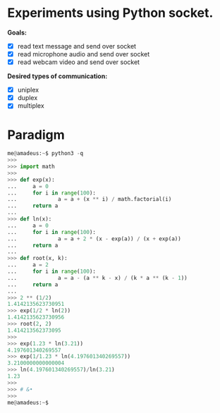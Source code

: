 # Experiments using Python socket.

**Goals:**  
- [x] read text message and send over socket
- [x] read microphone audio and send over socket  
- [x] read webcam video and send over socket  

**Desired types of communication:**  
- [x] uniplex  
- [x] duplex  
- [x] multiplex  

# Paradigm

```Python
me@amadeus:~$ python3 -q
>>> 
>>> import math
>>> 
>>> def exp(x):
...     a = 0
...     for i in range(100):
...             a = a + (x ** i) / math.factorial(i)
...     return a
... 
>>> def ln(x):
...     a = 0
...     for i in range(100):
...             a = a + 2 * (x - exp(a)) / (x + exp(a))
...     return a
... 
>>> def root(x, k):
...     a = 2
...     for i in range(100):
...             a = a - (a ** k - x) / (k * a ** (k - 1))
...     return a
... 
>>> 2 ** (1/2)
1.4142135623730951
>>> exp(1/2 * ln(2))
1.4142135623730956
>>> root(2, 2)
1.414213562373095
>>> 
>>> exp(1.23 * ln(3.21))
4.197601340269557
>>> exp(1/1.23 * ln(4.197601340269557))
3.2100000000000004
>>> ln(4.197601340269557)/ln(3.21)
1.23
>>> 
>>> # &•
>>> 
me@amadeus:~$ 
```

